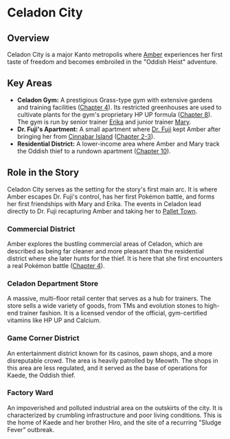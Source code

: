# Celadon City

## Overview
Celadon City is a major Kanto metropolis where [Amber](./../characters/Amber.md) experiences her first taste of freedom and becomes embroiled in the "Oddish Heist" adventure.

## Key Areas
*   **Celadon Gym:** A prestigious Grass-type gym with extensive gardens and training facilities ([Chapter 4](../../story/chapter4.md)). Its restricted greenhouses are used to cultivate plants for the gym's proprietary HP UP formula ([Chapter 8](../../story/chapter8.md)). The gym is run by senior trainer [Erika](./../characters/Erika.md) and junior trainer [Mary](./../characters/Mary.md).
*   **Dr. Fuji's Apartment:** A small apartment where [Dr. Fuji](./../characters/Dr_Fuji.md) kept Amber after bringing her from [Cinnabar Island](./Cinnabar_Island.md) ([Chapter 2-3](../../story/chapter2.md)).
*   **Residential District:** A lower-income area where Amber and Mary track the Oddish thief to a rundown apartment ([Chapter 10](../../story/chapter10.md)).

## Role in the Story
Celadon City serves as the setting for the story's first main arc. It is where Amber escapes Dr. Fuji's control, has her first Pokémon battle, and forms her first friendships with Mary and Erika. The events in Celadon lead directly to Dr. Fuji recapturing Amber and taking her to [Pallet Town](./Pallet_Town.md).

### Commercial District
Amber explores the bustling commercial areas of Celadon, which are described as being far cleaner and more pleasant than the residential district where she later hunts for the thief. It is here that she first encounters a real Pokémon battle ([Chapter 4](../../story/chapter4.md)).

### Celadon Department Store
A massive, multi-floor retail center that serves as a hub for trainers. The store sells a wide variety of goods, from TMs and evolution stones to high-end trainer fashion. It is a licensed vendor of the official, gym-certified vitamins like HP UP and Calcium.

### Game Corner District
An entertainment district known for its casinos, pawn shops, and a more disreputable crowd. The area is heavily patrolled by Meowth. The shops in this area are less regulated, and it served as the base of operations for Kaede, the Oddish thief.

### Factory Ward
An impoverished and polluted industrial area on the outskirts of the city. It is characterized by crumbling infrastructure and poor living conditions. This is the home of Kaede and her brother Hiro, and the site of a recurring "Sludge Fever" outbreak. 